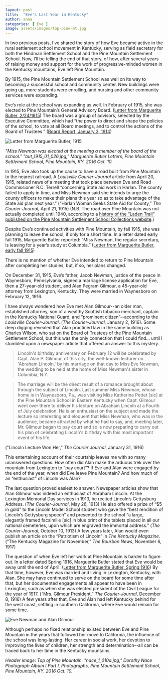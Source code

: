 ```yaml
---
layout: post
title:  "Eve's Last Year in Kentucky"
author: anna
categories: [ Eve ]
image: assets/images/top-pine-mt.jpg
---
```

In two previous posts, I’ve shared the story of how Eve became active in the rural settlement school movement in Kentucky, serving as field secretary for both the Hindman Settlement School and the Pine Mountain Settlement School. Now, I’ll be telling the end of that story, of how, after several years of raising money and support for the work of progressive-minded women in the Kentucky mountains, Eve left Pine Mountain.

By 1915, the Pine Mountain Settlement School was well on its way to becoming a successful school and community center. New buildings were going up, more students were enrolling, and nursing and other community services were expanding.

Eve’s role at the school was expanding as well. In February of 1915, she was elected to Pine Mountain’s General Advisory Board. ([Letter from Marguerite Butler, 2/24/1915](https://pinemountainsettlement.net/?attachment_id=12234)) The board was a group of advisors, selected by the Executive Committee, which had “the power to direct and shape the policies of the school, to vote at all Board meetings, and to control the actions of the Board of Trustees.” ([Board Report, January 3, 1914](https://pinemountainsettlement.net/?attachment_id=4873))

![Letter from Marguerite Butler, 1915]({{site.baseurl}}/assets/images/letter.jpg)

*"Miss Newman was elected at the meeting a member of the board of the school." "but_1915_01_026.jpg," Marguerite Butler Letters, Pine Mountain Settlement School, Pine Mountain, KY. 2016 Oct. 10.*

In 1915, Eve also took up the cause to have a road built from Pine Mountain to the nearest railroad. A *Louisville Courier-Journal* article from April 20, 1915, related news of a meeting that took place between Eve and Road Commissioner R.C. Terrell “concerning State aid work in Harlan. The county failed to apply in time, and Miss Newman said she intends to urge the county officers to make their plans this year so as to take advantage of the State aid plan next year.” (“Harlan Woman Seeks State Aid for County,” *The Courier-Journal*, April 21, 1915) (N.B. The road over Pine Mountain was not actually completed until 1940, according to a [history of the “Laden Trail” published on the Pine Mountain Settlement School Collections website](https://pinemountainsettlement.net/?p=4736).)

Despite Eve’s continued activities with Pine Mountain, by fall 1915, she was planning to leave the school, if only for a short time. In a letter dated early fall 1915, Marguerite Butler reported: “Miss Newman, the regular secretary, is leaving for a year’s study at Columbia.” ([Letter from Marguerite Butler, early fall 1915](https://pinemountainsettlement.net/?attachment_id=12266))

There is no mention of whether Eve intended to return to Pine Mountain after completing her studies, but, if so, her plans changed.

On December 31, 1915, Eve’s father, Jacob Newman, justice of the peace in Waynesboro, Pennsylvania, signed a marriage license application for Eve, then a 27-year-old student, and Alan Pegram Gilmour, a 45-year-old attorney from Lexington, Kentucky. They were married in Waynesboro on February 12, 1916.

I have always wondered how Eve met Alan Gilmour--an older man, established attorney, son of a wealthy Scottish tobacco merchant, captain in the Kentucky National Guard, and “prominent citizen”--according to the *Louisville Courier-Journal*. (*The Courier-Journal*, January 2, 1916). Some deep digging revealed that Alan practiced law in the same building as Charles Wilson, who sat on the Board of Trustees of the Pine Mountain Settlement School, but this was the only connection that I could find… until I stumbled upon a newspaper article that offered an answer to this mystery.

>Lincoln's birthday anniversary on February 12 will be celebrated by Capt. Alan P. Gilmour, of this city, the well-known lecturer on 'Abraham Lincoln,' by his marriage on that day to Miss Eve Newman, the wedding to be held at the home of Miss Newman's sister in Columbia, N.Y.

>The marriage will be the direct result of a romance brought about through the subject of Lincoln. Last summer Miss Newman, whose home is in Waynesboro, Pa., was visiting Miss Katherine Pettet [sic] at the Pine Mountain School in Eastern Kentucky when Capt. Gilmour went over there to deliver his lecture on Abraham Lincoln at a Fourth of July celebration. He is an enthusiast on the subject and made the lecture so interesting and eloquent that Miss Newman, who was in the audience, became attracted by what he had to say, and, meeting later, Mr. Gilmour began to pay court and so is now preparing to carry out his plan of celebrating Lincoln's birthday with this most important event of his life.

("Lincoln Lecture Won Her," *The Courier Journal*, January 31, 1916)

This entertaining account of their courtship leaves me with so many unanswered questions: How often did Alan make the arduous trek over the mountain from Lexington to “pay court”? If Eve and Alan were engaged by the end of the year, when did Eve leave Pine Mountain? And how much of an “enthusiast” of Lincoln was Alan?

The last question proved easiest to answer. Newspaper articles show that Alan Gilmour was indeed an enthusiast of Abraham Lincoln. At the Lexington Memorial Day services in 1913, he recited Lincoln’s Gettysburg Address. (*The Courier-Journal*, May 26, 1913) He also offered a prize of “$5 in gold” to the Lincoln Model School student who gave the “best rendition of Lincoln’s Gettysburg speech” and presented to the school “a large, elegantly framed facsimilie [sic] in blue print of the tablets placed in all our national cemeteries, upon which are engraved the immortal address.” (*The Courier-Journal*, October 10, 1913) A few years later, Alan would even publish an article on the “Patriotism of Lincoln” in *The Kentucky Magazine*. (“The Kentucky Magazine for November,” *The Bourbon News*, November 6, 1917)

The question of when Eve left her work at Pine Mountain is harder to figure out. In a letter dated Spring 1916, Marguerite Butler stated that Eve would be away until the end of April. ([Letter from Marguerite Butler, Spring 1916](https://pinemountainsettlement.net/?attachment_id=12143)) By that time, however, Eve was married and living in Lexington, Kentucky, with Alan. She may have continued to serve on the board for some time after that, but her documented engagements all appear to have been in Lexington, such as when she was elected president of the Civil League for the year of 1917. (“Mrs. Gilmour President,” *The Courier-Journal*, December 8, 1916) A few years after that, Eve and Alan had left Kentucky behind for the west coast, settling in southern California, where Eve would remain for some time.

![Eve Newman and Alan Gilmour]({{site.baseurl}}/assets/images/eve-alan.jpg)

Although perhaps no fixed relationship existed between Eve and Pine Mountain in the years that followed her move to California, the influence of the school was long-lasting. Her career in social work, her devotion to improving the lives of children, her strength and determination--all can be traced back to her time in the Kentucky mountains.

*Header image: Top of Pine Mountain. "nace_1_010a.jpg," Dorothy Nace Photograph Album I Part I, Photographs, Pine Mountain Settlement School, Pine Mountain, KY. 2016 Oct. 10.*
